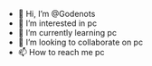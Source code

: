 - 👋 Hi, I’m @Godenots
- 👀 I’m interested in pc
- 🌱 I’m currently learning pc
- 💞️ I’m looking to collaborate on pc
- 📫 How to reach me pc

<!---
Godenots/Godenots is a ✨ special ✨ repository because its `README.md` (this file) appears on your GitHub profile.
You can click the Preview link to take a look at your changes.
--->
